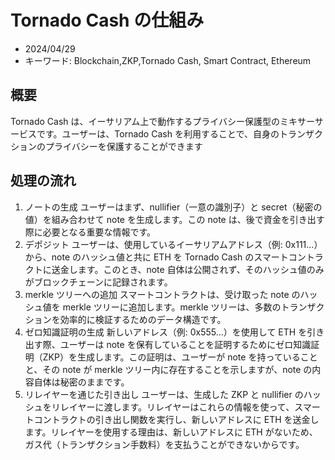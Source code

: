 # Tornado Cash の仕組み

- 2024/04/29
- キーワード: Blockchain,ZKP,Tornado Cash, Smart Contract, Ethereum

## 概要

Tornado Cash は、イーサリアム上で動作するプライバシー保護型のミキサーサービスです。ユーザーは、Tornado Cash を利用することで、自身のトランザクションのプライバシーを保護することができます

## 処理の流れ

1. ノートの生成
   ユーザーはまず、nullifier（一意の識別子）と secret（秘密の値）を組み合わせて note を生成します。この note は、後で資金を引き出す際に必要となる重要な情報です。
2. デポジット
   ユーザーは、使用しているイーサリアムアドレス（例: 0x111...）から、note のハッシュ値と共に ETH を Tornado Cash のスマートコントラクトに送金します。このとき、note 自体は公開されず、そのハッシュ値のみがブロックチェーンに記録されます。
3. merkle ツリーへの追加
   スマートコントラクトは、受け取った note のハッシュ値を merkle ツリーに追加します。merkle ツリーは、多数のトランザクションを効率的に検証するためのデータ構造です。
4. ゼロ知識証明の生成
   新しいアドレス（例: 0x555...）を使用して ETH を引き出す際、ユーザーは note を保有していることを証明するためにゼロ知識証明（ZKP）を生成します。この証明は、ユーザーが note を持っていることと、その note が merkle ツリー内に存在することを示しますが、note の内容自体は秘密のままです。
5. リレイヤーを通じた引き出し
   ユーザーは、生成した ZKP と nullifier のハッシュをリレイヤーに渡します。リレイヤーはこれらの情報を使って、スマートコントラクトの引き出し関数を実行し、新しいアドレスに ETH を送金します。リレイヤーを使用する理由は、新しいアドレスに ETH がないため、ガス代（トランザクション手数料）を支払うことができないからです。
